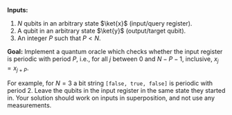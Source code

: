 **Inputs:** 

1. $N$ qubits in an arbitrary state $\ket{x}$ (input/query register).
2. A qubit in an arbitrary state $\ket{y}$ (output/target qubit).
3. An integer $P$ such that $P < N$.

**Goal:** 
Implement a quantum oracle which checks whether the input register is periodic with period $P$, i.e., for all $j$ between $0$ and $N - P - 1$, inclusive, $x_j = x_{j+P}$.

For example, for $N = 3$ a bit string `[false, true, false]` is periodic with period 2.
Leave the qubits in the input register in the same state they started in.
Your solution should work on inputs in superposition, and not use any measurements.